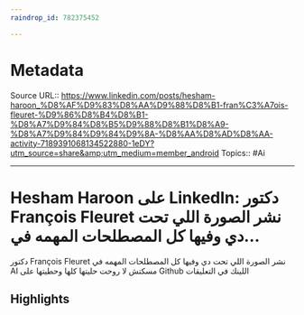 ```yaml
---
raindrop_id: 782375452

---
```


# Metadata
Source URL:: https://www.linkedin.com/posts/hesham-haroon_%D8%AF%D9%83%D8%AA%D9%88%D8%B1-fran%C3%A7ois-fleuret-%D9%86%D8%B4%D8%B1-%D8%A7%D9%84%D8%B5%D9%88%D8%B1%D8%A9-%D8%A7%D9%84%D9%84%D9%8A-%D8%AA%D8%AD%D8%AA-activity-7189391068134522880-1eDY?utm_source=share&amp;utm_medium=member_android
Topics:: #Ai

---
# Hesham Haroon على LinkedIn: دكتور François Fleuret نشر الصورة اللي تحت دي وفيها كل المصطلحات المهمه في…

دكتور François Fleuret نشر الصورة اللي تحت دي وفيها كل المصطلحات المهمه في AI مسكتش لا روحت حليتها كلها وحطيتها على Github اللينك في التعليقات

## Highlights
